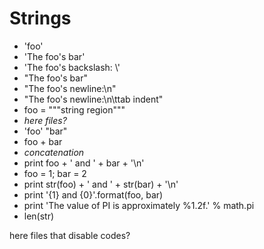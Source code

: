 # Strings

- 'foo'
- 'The foo\'s bar'
- 'The foo\'s backslash: \\'
- "The foo's bar"
- "The foo's newline:\n"
- "The foo's newline:\n\ttab indent"
- foo = """string region"""
- _here files?_
- 'foo' "bar"
- foo + bar
- _concatenation_
- print foo + ' and ' + bar + '\n'
- foo = 1; bar = 2
- print str(foo) + ' and ' + str(bar) + '\n'
- print '{1} and {0}'.format(foo, bar)
- print 'The value of PI is approximately %1.2f.' % math.pi
- len(str)

here files that disable codes?
